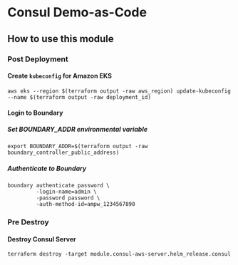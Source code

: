 # Consul Demo-as-Code

## How to use this module

### Post Deployment
#### Create `kubeconfig` for Amazon EKS
```shell
aws eks --region $(terraform output -raw aws_region) update-kubeconfig --name $(terraform output -raw deployment_id)
```

#### Login to Boundary
##### Set BOUNDARY_ADDR environmental variable
```shell
export BOUNDARY_ADDR=$(terraform output -raw boundary_controller_public_address)
```
##### Authenticate to Boundary
```shell
boundary authenticate password \
         -login-name=admin \
         -password password \
         -auth-method-id=ampw_1234567890
```

### Pre Destroy
#### Destroy Consul Server
```shell
terraform destroy -target module.consul-aws-server.helm_release.consul
```